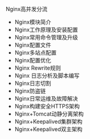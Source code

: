 Nginx高并发分流
- Nginx模块简介
- Nginx工作原理及安装配置
- Nginx常用命令管理及升级
- Nginx配置文件
- Nginx多站点配置
- Nginx配置优化
- Nginx Rewrite规则
- Nginx 日志分析及脚本编写
- Nginx日志切割
- Nginx防盗链
- Nginx日常运维及故障解决
- Nginx构建安全HTTPS架构
- Nginx+Tomcat动静分离架构
- Nginx+Keepalived集群架构
- Nginx+Keepalived双主架构